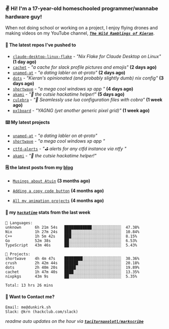 ### ✌️ Hi! I'm a 17-year-old homeschooled programmer/wannabe hardware guy!

When not doing school or working on a project, I enjoy flying drones and making videos on my YouTube channel, [**_`The Wild Ramblings of Kieran`_**](https://youtube.com/@kieran.rambles).

#### 👷 The latest repos I've pushed to

- [`claude-desktop-linux-flake`](https://github.com/k3d3/claude-desktop-linux-flake) - _"Nix Flake for Claude Desktop on Linux"_ **(1 day ago)**
- [`cachet`](https://github.com/taciturnaxolotl/cachet) - _"a cache for slack profile pictures and emojis"_ **(2 days ago)**
- [`unamed-at`](https://github.com/taciturnaxolotl/unamed-at) - _"a dating labler on at-proto"_ **(2 days ago)**
- [`dots`](https://github.com/taciturnaxolotl/dots) - _"Kieran's opinionated (and probably slightly dumb) nix config"_ **(3 days ago)**
- [`shortwave`](https://github.com/taciturnaxolotl/shortwave) - _"a mega cool windows xp app "_ **(4 days ago)**
- [`akami`](https://github.com/taciturnaxolotl/akami) - _"🌷 the cutsie hackatime helper!"_ **(5 days ago)**
- [`culebra`](https://github.com/Fuabioo/culebra) - _"🐍 Seamlessly use lua configuration files with cobra"_ **(1 week ago)**
- [`pxlboard`](https://github.com/taciturnaxolotl/pxlboard) - _"YAGNG (yet another generic pixel grid)"_ **(1 week ago)**

#### ⌨️ My latest projects

- [`unamed-at`](https://github.com/taciturnaxolotl/unamed-at) - _"a dating labler on at-proto"_
- [`shortwave`](https://github.com/taciturnaxolotl/shortwave) - _"a mega cool windows xp app "_
- [`ctfd-alerts`](https://github.com/taciturnaxolotl/ctfd-alerts) - _"⛳ alerts for any ctfd instance via ntfy "_
- [`akami`](https://github.com/taciturnaxolotl/akami) - _"🌷 the cutsie hackatime helper!"_

#### 🗒️ the latest posts from my [blog](https://dunkirk.sh)

- [`Musings about Atuin`](https://dunkirk.sh/blog/atuin/) **(3 months ago)**

- [`Adding a copy code button`](https://dunkirk.sh/blog/adding-a-copy-button/) **(4 months ago)**

- [`All my animation projects`](https://dunkirk.sh/blog/my-animations/) **(4 months ago)**



#### 📡 my [_`hackatime`_](https://waka.hackclub.com) stats from the last week

```text
💾 Languages:
unknown      6h 21m 54s   ████████████░░░░░░░░░░░░░  47.38%
Nix          1h 27m 24s   ███░░░░░░░░░░░░░░░░░░░░░░  10.84%
C++          1h 5m 42s    ███░░░░░░░░░░░░░░░░░░░░░░  8.15%
Go           52m 38s      ██░░░░░░░░░░░░░░░░░░░░░░░  6.53%
TypeScript   43m 46s      ██░░░░░░░░░░░░░░░░░░░░░░░  5.43%

💼 Projects:
shortwave    4h 4m 47s    ████████░░░░░░░░░░░░░░░░░  30.36%
crush        2h 42m 44s   ██████░░░░░░░░░░░░░░░░░░░  20.18%
dots         2h 40m 20s   █████░░░░░░░░░░░░░░░░░░░░  19.89%
cachet       1h 47m 40s   ████░░░░░░░░░░░░░░░░░░░░░  13.35%
nixpkgs      43m 9s       ██░░░░░░░░░░░░░░░░░░░░░░░  5.35%

Total: 13 hrs 26 mins
```

#### 📮 Want to Contact me?

```text
Email: me@dunkirk.sh
Slack: @krn (hackclub.com/slack)
```

_readme auto updates on the hour via [**`taciturnaxolotl/markscribe`**](https://github.com/taciturnaxolotl/markscribe)_
